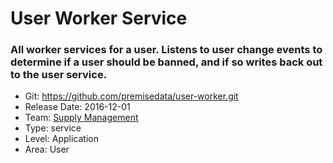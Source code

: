 # User Worker Service
### All worker services for a user. Listens to user change events to determine if a user should be banned, and if so writes back out to the user service.
* Git: https://github.com/premisedata/user-worker.git
* Release Date: 2016-12-01
* Team: [Supply Management](./../teams/supply.md)
* Type: service
* Level: Application
* Area: User
